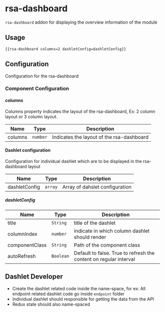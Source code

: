 rsa-dashboard
==============================================================================
``rsa-dashboard`` addon for displaying the overview information of the module

Usage
------------------------------------------------------------------------------
````
{{rsa-dashboard columns=2 dashletConfig=dashletConfig}}
````

Configuration
------------------------------------------------------------------------------
Configuration for the rsa-dashboard

### Component Configuration
#### columns
Columns property indicates the layout of the rsa-dashboard, Ex: 2 column layout or 3 column layout.

| Name | Type | Description |
| ---- | ---- | ---------|
| columns | `number` | Indicates the layout of the rsa-dashboard |

#### Dashlet configuration 
Configuration for individual dashlet which are to be displayed in the rsa-dashboard layout

| Name | Type | Description |
| ---- | ---- | ---------|
| dashletConfig | `array` | Array of dahslet configuration |

##### dashletConfig
| Name | Type | Description |
| ---- | ---- | ---------|
| title | `String` | title of the dashlet |
| columnIndex | `number` | indicate in which column dashlet should render |
| componentClass | `String` | Path of the component class |
| autoRefresh | `Boolean` | Default to false. True to refresh the content on regular interval |



Dashlet Developer
------------------------------------------------------------------------------

- Create the dashlet related code inside the name-space, for ex: All endpoint related dashlet code go inside ``endpoint`` folder
- Individual dashlet should responsible for getting the data from the API
- Redux state should also name-spaced


 
